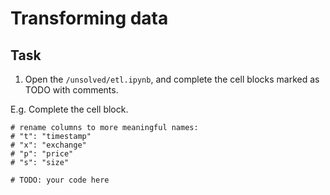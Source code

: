 # Transforming data 

## Task

1. Open the `/unsolved/etl.ipynb`, and complete the cell blocks marked as TODO with comments. 

E.g. Complete the cell block. 

```
# rename columns to more meaningful names: 
# "t": "timestamp" 
# "x": "exchange"
# "p": "price"
# "s": "size" 

# TODO: your code here 
```